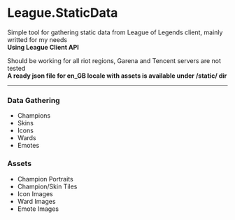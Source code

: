 # League.StaticData
Simple tool for gathering static data from League of Legends client, mainly writted for my needs\
**Using League Client API**

Should be working for all riot regions, Garena and Tencent servers are not tested\
**A ready json file for en_GB locale with assets is available under /static/ dir**

---

### Data Gathering
* Champions
* Skins
* Icons
* Wards
* Emotes

### Assets
* Champion Portraits
* Champion/Skin Tiles
* Icon Images
* Ward Images 
* Emote Images
